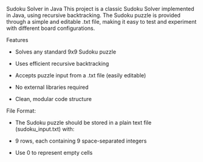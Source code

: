 Sudoku Solver in Java 
This project is a classic Sudoku Solver implemented in Java, using recursive backtracking. The Sudoku puzzle is provided through a simple and editable .txt file, making it easy to test and experiment with different board configurations.

 Features
* Solves any standard 9x9 Sudoku puzzle

* Uses efficient recursive backtracking

* Accepts puzzle input from a .txt file (easily editable)

* No external libraries required

* Clean, modular code structure

File Format:
* The Sudoku puzzle should be stored in a plain text file (sudoku_input.txt) with:

* 9 rows, each containing 9 space-separated integers

* Use 0 to represent empty cells

